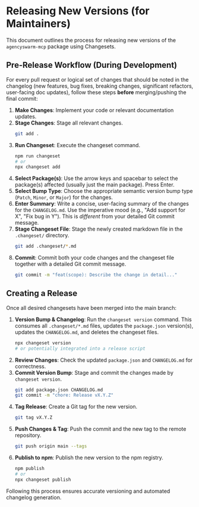 # Releasing New Versions (for Maintainers)

This document outlines the process for releasing new versions of the `agencyswarm-mcp` package using Changesets.

## Pre-Release Workflow (During Development)

For every pull request or logical set of changes that should be noted in the changelog (new features, bug fixes, breaking changes, significant refactors, user-facing doc updates), follow these steps **before** merging/pushing the final commit:

1.  **Make Changes**: Implement your code or relevant documentation updates.
2.  **Stage Changes**: Stage all relevant changes.
    ```bash
    git add .
    ```
3.  **Run Changeset**: Execute the changeset command.
    ```bash
    npm run changeset
    # or
    npx changeset add
    ```
4.  **Select Package(s)**: Use the arrow keys and spacebar to select the package(s) affected (usually just the main package). Press Enter.
5.  **Select Bump Type**: Choose the appropriate semantic version bump type (`Patch`, `Minor`, or `Major`) for the changes.
6.  **Enter Summary**: Write a concise, user-facing summary of the changes for the `CHANGELOG.md`. Use the imperative mood (e.g., "Add support for X", "Fix bug in Y"). This is *different* from your detailed Git commit message.
7.  **Stage Changeset File**: Stage the newly created markdown file in the `.changeset/` directory.
    ```bash
    git add .changeset/*.md
    ```
8.  **Commit**: Commit both your code changes and the changeset file together with a detailed Git commit message.
    ```bash
    git commit -m "feat(scope): Describe the change in detail..."
    ```

## Creating a Release

Once all desired changesets have been merged into the main branch:

1.  **Version Bump & Changelog**: Run the `changeset version` command. This consumes all `.changeset/*.md` files, updates the `package.json` version(s), updates the `CHANGELOG.md`, and deletes the changeset files.
    ```bash
    npx changeset version
    # or potentially integrated into a release script
    ```
2.  **Review Changes**: Check the updated `package.json` and `CHANGELOG.md` for correctness.
3.  **Commit Version Bump**: Stage and commit the changes made by `changeset version`.
    ```bash
    git add package.json CHANGELOG.md
    git commit -m "chore: Release vX.Y.Z" 
    ```
4.  **Tag Release**: Create a Git tag for the new version.
    ```bash
    git tag vX.Y.Z
    ```
5.  **Push Changes & Tag**: Push the commit and the new tag to the remote repository.
    ```bash
    git push origin main --tags
    ```
6.  **Publish to npm**: Publish the new version to the npm registry.
    ```bash
    npm publish
    # or
    npx changeset publish 
    ```

Following this process ensures accurate versioning and automated changelog generation. 